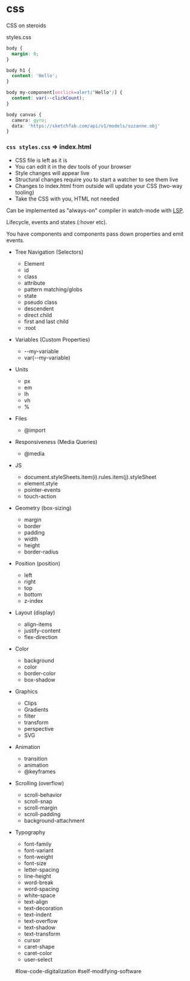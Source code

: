 # css
CSS on steroids

styles.css
```css
body {
  margin: 0;
}

body h1 {
  content: 'Hello';
}

body my-component[onclick=alert('Hello')] {
  content: var(--clickCount);
}

body canvas {
  camera: gyro;
  data: 'https://sketchfab.com/api/v1/models/suzanne.obj'
}
```

### `css styles.css` => index.html
- CSS file is left as it is
- You can edit it in the dev tools of your browser
- Style changes will appear live
- Structural changes require you to start a watcher to see them live
- Changes to index.html from outside will update your CSS (two-way tooling)
- Take the CSS with you, HTML not needed

Can be implemented as "always-on" compiler in watch-mode with [LSP](https://github.com/sublimelsp/LSP-css).

Lifecycle, events and states (:hover etc).

You have components and components pass down properties and emit events.

- Tree Navigation (Selectors)
  - Element
  - id
  - class
  - attribute
  - pattern matching/globs
  - state
  - pseudo class
  - descendent
  - direct child
  - first and last child
  - :root
- Variables (Custom Properties)
  - --my-variable
  - var(--my-variable)
- Units
  - px
  - em
  - lh
  - vh
  - %
- Files
  - @import
- Responsiveness (Media Queries)
  - @media
- JS
  - document.styleSheets.item(i).rules.item(j).styleSheet
  - element.style
  - pointer-events
  - touch-action
- Geometry (box-sizing)
  - margin
  - border
  - padding
  - width
  - height
  - border-radius
- Position (position)
  - left
  - right
  - top
  - bottom
  - z-index
- Layout (display)
  - align-items
  - justify-content
  - flex-direction
- Color
  - background
  - color
  - border-color
  - box-shadow
- Graphics
  - Clips
  - Gradients
  - filter
  - transform
  - perspective
  - SVG
- Animation
  - transition
  - animation
  - @keyframes
- Scrolling (overflow)
  - scroll-behavior
  - scroll-snap
  - scroll-margin
  - scroll-padding
  - background-attachment
- Typography
  - font-family
  - font-variant
  - font-weight
  - font-size
  - letter-spacing
  - line-height
  - word-break
  - word-spacing
  - white-space
  - text-align
  - text-decoration
  - text-indent
  - text-overflow
  - text-shadow
  - text-transform
  - cursor
  - caret-shape
  - caret-color
  - user-select
  
  #low-code-digitalization #self-modifying-software
